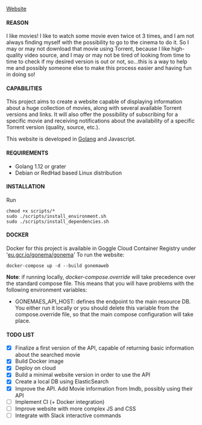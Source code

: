 [Website](https://gonemaweb.ruggieri.tech/)

#### REASON
I like movies!
I like to watch some movie even twice ot 3 times, and I am not always
finding myself with the possibility to go to the cinema to do it.
So I may or may not download that movie using Torrent, because
I like high-quality video source, and I may or may not be tired of looking
from time to time to check if my desired version is out or not, so...this is a way
to help me and possibly someone else to make this process easier and having fun in doing so!



#### CAPABILITIES
This project aims to create a website capable of displaying information about a 
huge collection of movies, along with several available Torrent versions and links.
It will also offer the possibility of subscribing for a specific movie and receiving notifications
about the availability of a specific Torrent version (quality, source, etc.).

This website is developed in [Golang](https://golang.org/) and Javascript.



#### REQUIREMENTS
- Golang 1.12 or grater
- Debian or RedHad based Linux distribution


#### INSTALLATION
Run
```
chmod +x scripts/*
sudo ./scripts/install_environment.sh
sudo ./scripts/install_dependencies.sh
```

#### DOCKER
Docker for this project is available in Goggle Cloud Container Registry under '[eu.gcr.io/gonema/gonema](eu.gcr.io/gonema/gonemaweb)'
To run the website:
```
docker-compose up -d --build gonemaweb
```

**Note**: if running locally, *docker-compose.override* will take precedence over the standard compose
file. This means that you will have problems with the following environment variables:
* GONEMAES_API_HOST: defines the endpoint to the main resource DB. You either run it locally or
you should delete this variable from the compose.override file, so that the main compose configuration
will take place.


#### TODO LIST
- [X] Finalize a first version of the API, capable of returning basic information
about the searched movie
- [X] Build Docker image
- [X] Deploy on cloud
- [X] Build a minimal website version in order to use the API
- [X] Create a local DB using ElasticSearch
- [X] Improve the API. Add Movie information from Imdb, possibly using their API
- [ ] Implement CI (+ Docker integration)
- [ ] Improve website with more complex JS and CSS
- [ ] Integrate with Slack interactive commands